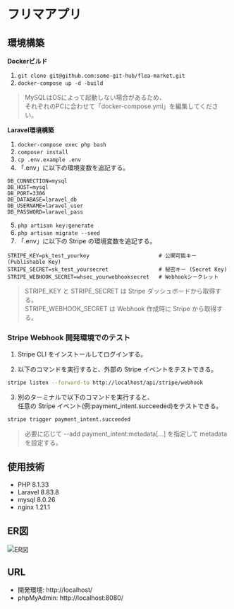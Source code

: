 # フリマアプリ

## 環境構築

**Dockerビルド**

1. `git clone git@github.com:some-git-hub/flea-market.git`
2. `docker-compose up -d -build`

> MySQLはOSによって起動しない場合があるため、  
> それぞれのPCに合わせて「docker-compose.yml」を編集してください。

**Laravel環境構築**

1. `docker-compose exec php bash`
2. `composer install`
3. `cp .env.example .env`
4. 「.env」に以下の環境変数を追記する。

```text
DB_CONNECTION=mysql
DB_HOST=mysql
DB_PORT=3306
DB_DATABASE=laravel_db
DB_USERNAME=laravel_user
DB_PASSWORD=laravel_pass
```

5. `php artisan key:generate`
6. `php artisan migrate --seed`
7. 「.env」に以下の Stripe の環境変数を追記する。

```text
STRIPE_KEY=pk_test_yourkey                      # 公開可能キー (Publishable Key)
STRIPE_SECRET=sk_test_yoursecret                # 秘密キー (Secret Key)
STRIPE_WEBHOOK_SECRET=whsec_yourwebhooksecret   # Webhookシークレット
```

> STRIPE_KEY と STRIPE_SECRET は Stripe ダッシュボードから取得する。  
> STRIPE_WEBHOOK_SECRET は Webhook 作成時に Stripe から取得する。

### Stripe Webhook 開発環境でのテスト
1. Stripe CLI をインストールしてログインする。

2. 以下のコマンドを実行すると、外部の Stripe イベントをテストできる。

```bash
stripe listen --forward-to http://localhost/api/stripe/webhook
```

3. 別のターミナルで以下のコマンドを実行すると、  
任意の Stripe イベント(例:payment_intent.succeeded)をテストできる。

```bash
stripe trigger payment_intent.succeeded
```

> 必要に応じて --add payment_intent:metadata[...] を指定して metadata を設定する。

## 使用技術

- PHP 8.1.33
- Laravel 8.83.8
- mysql 8.0.26
- nginx 1.21.1


## ER図

![ER図](./docs/er-diagrams.png)

## URL

- 開発環境: http://localhost/
- phpMyAdmin: http://localhost:8080/